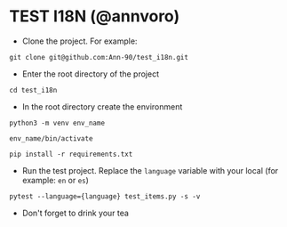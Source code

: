 # TEST I18N (@annvoro)
* Clone the project. For example:

`git clone git@github.com:Ann-90/test_i18n.git`

* Enter the root directory of the project

`cd test_i18n`

* In the root directory create the environment

`python3 -m venv env_name`

`env_name/bin/activate`

`pip install -r requirements.txt`

* Run the test project. Replace the `language` variable with your local (for example: `en` or `es`)

`pytest --language={language} test_items.py -s -v`

* Don't forget to drink your tea 
